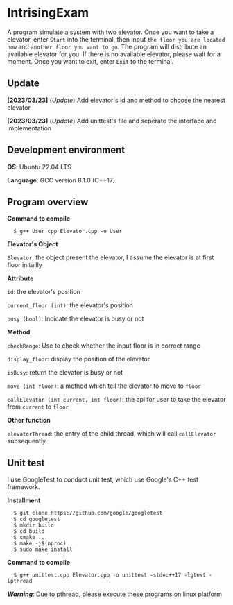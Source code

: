 # IntrisingExam
A program simulate a system with two elevator. Once you want to take a elevator, enter `Start` into the terminal, then input `the floor you are located now` and `another floor you want to go`. The program will distribute an available elevator for you. If there is no available elevator, please wait for a moment. Once you want to exit, enter `Exit` to the terminal.

## Update
  **[2023/03/23]** (*Update*) Add elevator's id and method to choose the nearest elevator
  
  **[2023/03/23]** (*Update*) Add unittest's file and seperate the interface and implementation

## Development environment
  **OS**: Ubuntu 22.04 LTS
  
  **Language**: GCC version 8.1.0 (C++17)

## Program overview

**Command to compile**
```shell=
  $ g++ User.cpp Elevator.cpp -o User
```

**Elevator's Object**

  `Elevator`: the object present the elevator, I assume the elevator is at first floor initailly

**Attribute**

  `id`: the elevator's position

  `current_floor (int)`: the elevator's position
  
  `busy (bool)`: Indicate the elevator is busy or not

**Method**

  `checkRange`: Use to check whether the input floor is in correct range
  
  `display_floor`: display the position of the elevator
  
  `isBusy`: return the elevator is busy or not
  
  `move (int floor)`: a method which tell the elevator to move to `floor`
  
  `callElevator (int current, int floor)`: the api for user to take the elevator from `current` to `floor`

**Other function**

  `elevatorThread`: the entry of the child thread, which will call `callElevator` subsequently
  
## Unit test
I use GoogleTest to conduct unit test, which use Google's C++ test framework.

**Installment**
```shell=
  $ git clone https://github.com/google/googletest
  $ cd googletest
  $ mkdir build
  $ cd build
  $ cmake ..
  $ make -j$(nproc)
  $ sudo make install
```

**Command to compile**
```shell=
  $ g++ unittest.cpp Elevator.cpp -o unittest -std=c++17 -lgtest -lpthread
```

***Warning***: Due to pthread, please execute these programs on linux platform
